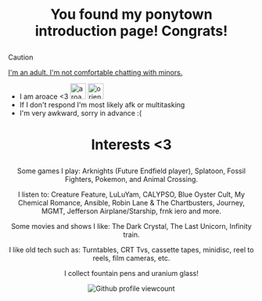 # <p align="center">You found my ponytown introduction page! Congrats!</p>
> [!CAUTION]
> <ins>I'm an adult. I'm not comfortable chatting with minors.</ins>

- I am aroace <3 <a href="https://emoji.gg/emoji/8018_aroace"><img src="https://cdn3.emoji.gg/emojis/8018_aroace.png" width="32px" height="32px" alt="aroace"></a> <a href="https://emoji.gg/emoji/5738-oriented-aroace-flag"><img src="https://cdn3.emoji.gg/emojis/5738-oriented-aroace-flag.png" width="32px" height="32px" alt="oriented_aroace_flag"></a>
- If I don't respond I'm most likely afk or multitasking
- I'm very awkward, sorry in advance :(

# <p align="center">Interests <3 </p>
<p align="center">Some games I play: Arknights (Future Endfield player), Splatoon, Fossil Fighters, Pokemon, and Animal Crossing.</p>
<p align="center">I listen to: Creature Feature, LuLuYam, CALYPSO, Blue Oyster Cult, My Chemical Romance, Ansible, Robin Lane & The Chartbusters, Journey, MGMT, Jefferson Airplane/Starship, frnk iero and more.</p>
<p align="center">Some movies and shows I like: The Dark Crystal, The Last Unicorn, Infinity train.</p>
<p align="center">I like old tech such as: Turntables, CRT Tvs, cassette tapes, minidisc, reel to reels, film cameras, etc.</p>
<p align="center">I collect fountain pens and uranium glass!</p>
<div align="center"><img alt="Github profile viewcount" src="https://komarev.com/ghpvc/?username=stan-magbestos&color=06402B&style=flat-square"/></p></div>
